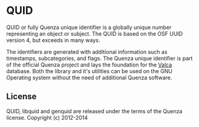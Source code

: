 QUID
=====================================

QUID or fully Quenza unique identifier is a globally unique number representing an object
or subject. The QUID is based on the OSF UUID version 4, but exceeds in many ways.

The identifiers are generated with additional information such as timestamps, subcategories,
and flags. The Quenza unique identifier is part of the official Quenza project and lays
the foundation for the [Valca](https://github.com/yorickdewid/Valca) database. Both the
library and it's utilities can be used on the GNU Operating system without the need of
additional Quenza software.

License
-------

QUID, libquid and genquid are released under the terms of the Quenza license.
Copyright (c) 2012-2014
